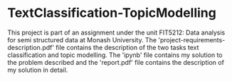 # TextClassification-TopicModelling

This project is part of an assignment under the unit FIT5212: Data analysis for semi structured data at Monash University. The 'project-requirements-description.pdf' file contains the description of the two tasks text classification and topic modelling. The 'ipynb' file contains my solution to the problem described and the 'report.pdf' file contains the description of my solution in detail.
